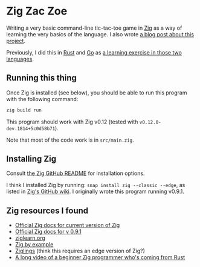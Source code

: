 # Zig Zac Zoe

Writing a very basic command-line tic-tac-toe game in [Zig](https://ziglang.org) as a way of learning the very basics of the language. I also wrote [a blog post about this project](https://sts10.github.io/2022/08/20/a-summer-fling-with-zig.html).

Previously, I did this in [Rust](https://github.com/sts10/rusty-tac) and [Go](https://github.com/sts10/tic-tac-go) as [a learning exercise in those two languages](https://sts10.github.io/2017/11/18/trying-go-and-rust.html).

## Running this thing

Once Zig is installed (see below), you should be able to run this program with the following command:
```bash
zig build run
```

This program should work with Zig v0.12 (tested with `v0.12.0-dev.1814+5c0d58b71`).

Note that most of the code work is in `src/main.zig`.

## Installing Zig

Consult [the Zig GitHub README](https://github.com/ziglang/zig#installation) for installation options. 

I think I installed Zig by running: `snap install zig --classic --edge`, as listed in [Zig's GitHub wiki](https://github.com/ziglang/zig/wiki/install-zig-from-a-package-manager). I originally wrote this program running v0.9.1.

## Zig resources I found
* [Official Zig docs for current version of Zig](https://ziglang.org/documentation/master/)
* [Official Zig docs for v 0.9.1](https://ziglang.org/documentation/0.9.1/) 
* [ziglearn.org](https://ziglearn.org/)
* [Zig by example](https://zig-by-example.com/)
* [Ziglings](https://codeberg.org/ziglings/exercises/) (think this requires an edge version of Zig?)
* [A long video of a beginner Zig programmer who's coming from Rust](https://www.youtube.com/watch?v=O4UYT-brgrc)
